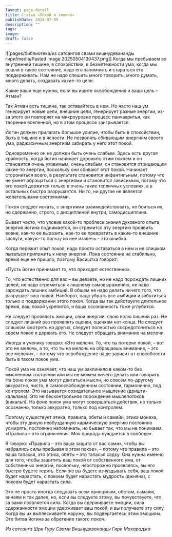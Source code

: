 ```yaml
---
layout: page-detail
title: Статья «Покой и тишина»
publishDate: 2024-07-09
description: ""
tags: 
image: 
draft: false
---
```

![[pages/библиотека/из сатсангов свами вишнудевананды гири/media/Pasted image 20250504130437.png]]
 Когда мы пребываем во внутренней тишине, в спокойствии, в безмятежности ума, когда мы вошли в такое состояние, надо его запомнить и стараться его поддерживать. Нам не надо спешить много говорить, много думать, много делать, создавать какие-то цели.

 Какие ваши еще нужны, если вы ищите освобождения и ваша цель – Атман?

 Так Атман есть тишина, так оставайтесь в нем. Но часто наш ум генерирует новые цели, внешние цели, генерирует разные энергии, из-за этого он повторяет на микроуровне процесс панчакритья, как творение вселенной, но в этом процессе заигрывается.

 Йогин должен прилагать большое усилие, чтобы быть в спокойствии, быть в тишине и в ясности. Не позволять сбивающим энергиям своего ума, раджасичным энергиям забирать у него этот покой.

 Одновременно он не должен быть очень слабым. Здесь есть другая крайность, когда йогин начинает дорожить этим покоем и он становится очень уязвимым, очень слабым, он становится отрицающим какие-то энергии, поскольку они сбивают этот покой. Начинает сторониться всего, в результате становится инфантильным, потому что не умеет обращаться с энергиями и становится зависимым, потому что его покой держится только в очень таких тепличных условиях, а в остальных быстро разрушается. Ни то, ни другое не является желательными состояниями.

 Покоя следует искать, с энергиями взаимодействовать, не бояться их, но сдержанно, строго, с дисциплиной внутри, самодисциплина.

 Бывает часто, что уловив какой-то проблеск знания духовного опыта, энергия йогина поднимается, он стремится эту энергию проявить вовне, как-то ее выразить, как-то ее превратить в какие-то внешние заслуги, какую-то пользу из нее извлечь – это ошибка.

 Когда пережит опыт покоя, надо просто оставаться в нем и не слишком пытаться приложить к нему энергии. Пока состояние не стабильно, время еще не пришло, поэтому Васиштха говорит:

 «Пусть йогин принимает то, что приходит естественно».

 То, что естественно для вас – вы делаете, но не надо порождать лишних целей, не надо стремиться к лишнему самовыражению, не надо зарождать лишних амбиций. В общем не надо делать ничего того, что разрушает ваш покой. Наоборот, надо убрать все амбиции и заботиться только о поддержании этого покоя. Когда вы так действуете длительное время, ваш покой укрепится, и ваша осознанность тоже углубится.

 Не следует проявлять эмоции, свои энергии, свою волю лишний раз. Не следует лишний раз проявлять оценки, оценкам нет конца. Не следует слишком смотреть на других, следует полностью сосредоточиться на своем покое и держать его. Не следует обращать внимание на мелочи.

 Иногда я ученику говорю: «Это мелочи. То, что ты потерял покой, – вот это не мелочь, а то, что ты на мелочь на обращаешь внимание, – это все мелочи», – потому что освобождение наше зависит от способности быть в таком покое ума.

 Покой ума не означает, что наш ум заклинило в каком-то без мысленном состоянии или мы не можем ничего делать или говорить. На фоне покоя ума могут двигаться мысли, но совсем по-другому аккуратно, чисто, в самоосвобожденном состоянии, гармонично, под контролем. Это называется созидательное мышление (дришти-кальпана). Это не бесконтрольное порождение мыслепотоков (викальп). На фоне покоя ума могут совершаться действия, но только осознанно, только аккуратно, только под контролем.

 Поэтому существует этика, правила, обеты и самайи, этика монаха, чтобы эту дикую необузданную кармическую энергию постоянно усмирять, постоянно напоминать, но бывает так, что мы не понимаем: «Правила – это ограничения. Моя природа нуждается в свободе».

 Я говорю: «Правила – это ваша защита от вас самих, чтобы вы набрались силы пребывая в этом покое», – потому что правила – это ваша тапасья, это этика, обеты – это тапасья садху. Она нужна именно для того, чтобы защитить ваш покой от собственного ума, от собственных энергий, поскольку, неосторожно проявляясь, вы его быстро будете терять. Если же вы будете взнуздывать себя, ваш покой будет нарастать, с покоем будет нарастать мудрость (джняна), с покоем будет нарастать сила.

 Это не просто иногда следовать всем принципам, обетам, самаям, винаям и так далее, но, если вы следуете этому, вы почувствуете, что за вами появляется сила. Когда вы сдерживаете эмоции, сила сдержанности эмоции удерживает ваш покой, и вы получаете эту силу. Когда вы их выплескиваете наружу, вы подвергаетесь этим эмоциям. Это битва йогина за обретение такого покоя.

*Из сатсанга Шри Гуру Свами Вишнудевананды Гири Махараджа*